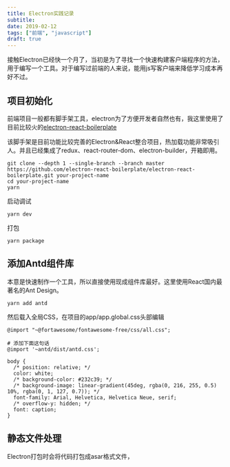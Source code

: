 ```yaml
---
title: Electron实践记录
subtitle: 
date: 2019-02-12
tags: ["前端", "javascript"]
draft: true
---
```


接触Electron已经快一个月了，当初是为了寻找一个快速构建客户端程序的方法，用于编写一个工具。对于编写过前端的人来说，能用js写客户端来降低学习成本再好不过。

<!--more-->

## 项目初始化

前端项目一般都有脚手架工具，electron为了方便开发者自然也有，我这里使用了目前比较火的[electron-react-boilerplate](https://github.com/electron-react-boilerplate/electron-react-boilerplate)

该脚手架是目前功能比较完善的Electron&React整合项目，热加载功能非常吸引人。并且已经集成了redux、react-router-dom、electron-builder，开箱即用。

```shell
git clone --depth 1 --single-branch --branch master https://github.com/electron-react-boilerplate/electron-react-boilerplate.git your-project-name
cd your-project-name
yarn
```

启动调试

```shell
yarn dev
```

打包
```shell
yarn package
```

## 添加Antd组件库

本意是快速制作一个工具，所以直接使用现成组件库最好。这里使用React国内最著名的Ant Design。

```shell
yarn add antd
```

然后载入全局CSS，在项目的app/app.global.css头部编辑

```
@import "~@fortawesome/fontawesome-free/css/all.css";

# 添加下面这句话
@import '~antd/dist/antd.css';

body {
  /* position: relative; */
  color: white;
  /* background-color: #232c39; */
  /* background-image: linear-gradient(45deg, rgba(0, 216, 255, 0.5) 10%, rgba(0, 1, 127, 0.7)); */
  font-family: Arial, Helvetica, Helvetica Neue, serif;
  /* overflow-y: hidden; */
  font: caption;
}
```

## 静态文件处理

Electron打包时会将代码打包成asar格式文件，